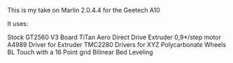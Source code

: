 This is my take on Marlin 2.0.4.4 for the Geetech A10

It uses:

Stock GT2560 V3 Board
TiTan Aero Direct Drive
Extruder 0,9*/step motor
A4989 Driver for Extruder
TMC2280 Drivers for XYZ
Polycarbonate Wheels
BL Touch with a 16 Point grid
Bilinear Bed Leveling


